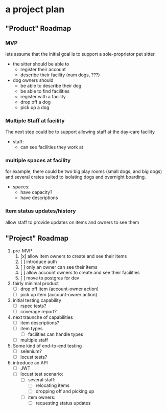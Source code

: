 # a project plan

## "Product" Roadmap
### MVP
lets assume that the initial goal is to support a sole-proprietor pet sitter.
* the sitter should be able to 
   * register their account
   * describe their facility (num dogs, ???)
* dog owners should
   * be able to describe their dog
   * be able to find facilities
   * register with a facility
   * drop off a dog
   * pick up a dog

### Multiple Staff at facility
The next step could be to support allowing staff at the day-care facility
* staff:
   * can see facilities they work at

### multiple spaces at facility
for example, there could be two big play rooms (small dogs, and big dogs) and several crates suited to isolating dogs and overnight boarding.
* spaces:
   * have capacity?
   * have descriptions

### Item status updates/history
allow staff to provide updates on items and owners to see them

## "Project" Roadmap
1. pre-MVP
   1. [x] allow item owners to create and see their items
   1. [ ] introduce auth
   1. [ ] only an owner can see their items
   1. [ ] allow account owners to create and see their facilities
   1. [ ] move to postgres for dev
1. fairly minimal product
   - [ ] drop off item (account-owner action)
   - [ ] pick up item (account-owner action)
1. initial testing capability
   - [ ] rspec tests? 
   - [ ] coverage report?
1. next traunche of capabilities
   - [ ] item descriptions?
   - [ ] item types
      - [ ] facilities can handle types
   - [ ] multiple staff
1. Some kind of end-to-end testing
   - [ ] selenium?
   - [ ] locust tests?
1. introduce an API
   - [ ] JWT
   - [ ] locust test scenario:
      - [ ] several staff:
         - [ ] relocating items
         - [ ] dropping off and picking up
      - [ ] item owners:
         - [ ] requesting status updates

## 

